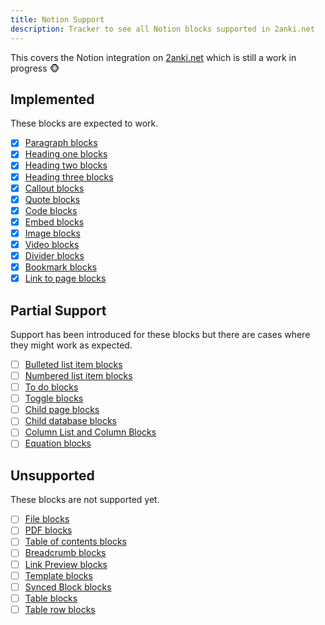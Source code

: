 ```yaml
---
title: Notion Support
description: Tracker to see all Notion blocks supported in 2anki.net
---
```



This covers the Notion integration on [2anki.net](http://2anki.net) which is still a work in progress 🐵

## **Implemented**

These blocks are expected to work.

- [x]  [Paragraph blocks](https://developers.notion.com/reference/block#paragraph-blocks)
- [x]  [Heading one blocks](https://developers.notion.com/reference/block#heading-one-blocks)
- [x]  [Heading two blocks](https://developers.notion.com/reference/block#heading-two-blocks)
- [x]  [Heading three blocks](https://developers.notion.com/reference/block#heading-three-blocks)
- [x]  [Callout blocks](https://developers.notion.com/reference/block#callout-blocks)
- [x]  [Quote blocks](https://developers.notion.com/reference/block#quote-blocks)
- [x]  [Code blocks](https://developers.notion.com/reference/block#code-blocks)
- [x]  [Embed blocks](https://developers.notion.com/reference/block#embed-blocks)
- [x]  [Image blocks](https://developers.notion.com/reference/block#image-blocks)
- [x]  [Video blocks](https://developers.notion.com/reference/block#video-blocks)
- [x]  [Divider blocks](https://developers.notion.com/reference/block#divider-blocks)
- [x]  [Bookmark blocks](https://developers.notion.com/reference/block#bookmark-blocks)
- [x]  [Link to page blocks](https://developers.notion.com/reference/block#link-to-page-blocks)

## **Partial Support**

Support has been introduced for these blocks but there are cases where they might work as expected.

- [ ]  [Bulleted list item blocks](https://developers.notion.com/reference/block#bulleted-list-item-blocks)
- [ ]  [Numbered list item blocks](https://developers.notion.com/reference/block#numbered-list-item-blocks)
- [ ]  [To do blocks](https://developers.notion.com/reference/block#to-do-blocks)
- [ ]  [Toggle blocks](https://developers.notion.com/reference/block#toggle-blocks)
- [ ]  [Child page blocks](https://developers.notion.com/reference/block#child-page-blocks)
- [ ]  [Child database blocks](https://developers.notion.com/reference/block#child-database-blocks)
- [ ]  [Column List and Column Blocks](https://developers.notion.com/reference/block#column-list-and-column-blocks)
- [ ]  [Equation blocks](https://developers.notion.com/reference/block#equation-blocks)

## **Unsupported**

These blocks are not supported yet.

- [ ]  [File blocks](https://developers.notion.com/reference/block#file-blocks)
- [ ]  [PDF blocks](https://developers.notion.com/reference/block#pdf-blocks)
- [ ]  [Table of contents blocks](https://developers.notion.com/reference/block#table-of-contents-blocks)
- [ ]  [Breadcrumb blocks](https://developers.notion.com/reference/block#breadcrumb-blocks)
- [ ]  [Link Preview blocks](https://developers.notion.com/reference/block#link-preview-blocks)
- [ ]  [Template blocks](https://developers.notion.com/reference/block#template-blocks)
- [ ]  [Synced Block blocks](https://developers.notion.com/reference/block#synced-block-blocks)
- [ ]  [Table blocks](https://developers.notion.com/reference/block#table-blocks)
- [ ]  [Table row blocks](https://developers.notion.com/reference/block#table-row-blocks)